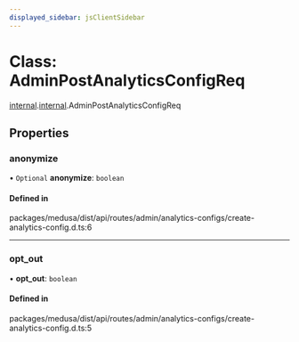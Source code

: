 ```yaml
---
displayed_sidebar: jsClientSidebar
---
```


# Class: AdminPostAnalyticsConfigReq

[internal](../modules/internal-8.md).[internal](../modules/internal-8.internal.md).AdminPostAnalyticsConfigReq

## Properties

### anonymize

• `Optional` **anonymize**: `boolean`

#### Defined in

packages/medusa/dist/api/routes/admin/analytics-configs/create-analytics-config.d.ts:6

___

### opt\_out

• **opt\_out**: `boolean`

#### Defined in

packages/medusa/dist/api/routes/admin/analytics-configs/create-analytics-config.d.ts:5

